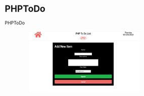 # PHPToDo
PHPToDo

<p align="center">
  <img src="https://github.com/zcarroll4/PHPToDo/blob/master/images/UI/AddItem.jpg?raw=true" width="350" title="hover text">
</p>
